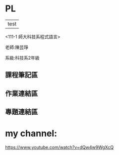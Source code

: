 # PL


<table>
    <tr>
        <td>test</td>
    </tr>
</table>

<111-1 師大科技系程式語言> <green>

老師:陳芸琤

系級:科技系2年級

## 課程筆記區

## 作業連結區

## 專題連結區

# my channel:
https://www.youtube.com/watch?v=dQw4w9WgXcQ
